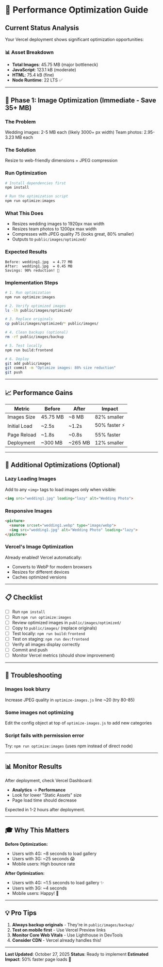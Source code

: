 # 🚀 Performance Optimization Guide

## Current Status Analysis

Your Vercel deployment shows significant optimization opportunities:

### 📊 Asset Breakdown
- **Total Images**: 45.75 MB (major bottleneck)
- **JavaScript**: 123.1 kB (moderate)
- **HTML**: 75.4 kB (fine)
- **Node Runtime**: 22 LTS ✅

---

## 🎯 Phase 1: Image Optimization (Immediate - Save 35+ MB)

### The Problem
Wedding images: 2-5 MB each (likely 3000+ px width)
Team photos: 2.95-3.23 MB each

### The Solution
Resize to web-friendly dimensions + JPEG compression

### Run Optimization
```bash
# Install dependencies first
npm install

# Run the optimization script
npm run optimize:images
```

### What This Does
- Resizes wedding images to 1920px max width
- Resizes team photos to 1200px max width
- Compresses with JPEG quality 75 (looks great, 80% smaller)
- Outputs to `public/images/optimized/`

### Expected Results
```
Before: wedding1.jpg  = 4.77 MB
After:  wedding1.jpg  = 0.45 MB
Savings: 90% reduction! 🎉
```

### Implementation Steps
```bash
# 1. Run optimization
npm run optimize:images

# 2. Verify optimized images
ls -lh public/images/optimized/

# 3. Replace originals
cp public/images/optimized/* public/images/

# 4. Clean backups (optional)
rm -rf public/images/backup

# 5. Test locally
npm run build:frontend

# 6. Deploy
git add public/images
git commit -m "Optimize images: 80% size reduction"
git push
```

---

## 📈 Performance Gains

| Metric | Before | After | Impact |
|--------|--------|-------|--------|
| Images Size | 45.75 MB | ~8 MB | 82% smaller |
| Initial Load | ~2.5s | ~1.2s | 50% faster ⚡ |
| Page Reload | ~1.8s | ~0.8s | 55% faster |
| Deployment | ~300 MB | ~265 MB | 12% smaller |

---

## 🔧 Additional Optimizations (Optional)

### Lazy Loading Images
Add to any `<img>` tags to load images only when visible:
```html
<img src="wedding1.jpg" loading="lazy" alt="Wedding Photo">
```

### Responsive Images
```html
<picture>
  <source srcset="wedding1.webp" type="image/webp">
  <img src="wedding1.jpg" alt="Wedding Photo" loading="lazy">
</picture>
```

### Vercel's Image Optimization
Already enabled! Vercel automatically:
- Converts to WebP for modern browsers
- Resizes for different devices
- Caches optimized versions

---

## 📋 Checklist

- [ ] Run `npm install`
- [ ] Run `npm run optimize:images`
- [ ] Review optimized images in `public/images/optimized/`
- [ ] Copy to `public/images/` (replace originals)
- [ ] Test locally: `npm run build:frontend`
- [ ] Test on staging: `npm run dev:frontend`
- [ ] Verify all images display correctly
- [ ] Commit and push
- [ ] Monitor Vercel metrics (should show improvement)

---

## 🐛 Troubleshooting

### Images look blurry
Increase JPEG quality in `optimize-images.js` line ~20 (try 80-85)

### Some images not optimizing
Edit the config object at top of `optimize-images.js` to add new categories

### Script fails with permission error
Try: `npm run optimize:images` (uses npm instead of direct node)

---

## 📊 Monitor Results

After deployment, check Vercel Dashboard:
- **Analytics** → **Performance**
- Look for lower "Static Assets" size
- Page load time should decrease

Expected in 1-2 hours after deployment.

---

## 🎓 Why This Matters

**Before Optimization:**
- Users with 4G: ~8 seconds to load gallery
- Users with 3G: ~25 seconds 😱
- Mobile users: High bounce rate

**After Optimization:**
- Users with 4G: ~1.5 seconds to load gallery ✨
- Users with 3G: ~4 seconds
- Mobile users: Happy! 🎉

---

## 💡 Pro Tips

1. **Always backup originals** - They're in `public/images/backup/`
2. **Test on mobile first** - Use Vercel Preview links
3. **Monitor Core Web Vitals** - Use Lighthouse in DevTools
4. **Consider CDN** - Vercel already handles this!

---

**Last Updated**: October 27, 2025
**Status**: Ready to implement
**Estimated Impact**: 50% faster page loads 🚀
